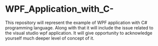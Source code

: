 # WPF_Application_with_C-
This repository will represent the example of WPF application with C# programming language. Along with that it will include the issue related to the visual studio wpf application. It will give opportunity to acknowledge yourself much deeper level of concept of it. 

